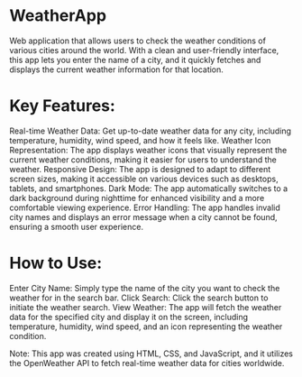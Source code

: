 # WeatherApp
Web application that allows users to check the weather conditions of various cities around the world. With a clean and user-friendly interface, this app lets you enter the name of a city, and it quickly fetches and displays the current weather information for that location.  

# Key Features:
Real-time Weather Data: Get up-to-date weather data for any city, including temperature, humidity, wind speed, and how it feels like.
Weather Icon Representation: The app displays weather icons that visually represent the current weather conditions, making it easier for users to understand the weather.
Responsive Design: The app is designed to adapt to different screen sizes, making it accessible on various devices such as desktops, tablets, and smartphones.
Dark Mode: The app automatically switches to a dark background during nighttime for enhanced visibility and a more comfortable viewing experience.
Error Handling: The app handles invalid city names and displays an error message when a city cannot be found, ensuring a smooth user experience.

# How to Use:
Enter City Name: Simply type the name of the city you want to check the weather for in the search bar.
Click Search: Click the search button to initiate the weather search.
View Weather: The app will fetch the weather data for the specified city and display it on the screen, including temperature, humidity, wind speed, and an icon representing the weather condition.

Note: This app was created using HTML, CSS, and JavaScript, and it utilizes the OpenWeather API to fetch real-time weather data for cities worldwide.

